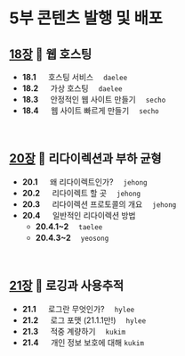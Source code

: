 # 5부 콘텐츠 발행 및 배포

## [18장](./18_Web_Hosting.md) :octopus: 웹 호스팅
- __18.1__ 　  호스팅 서비스　 `daelee`
- __18.2__ 　  가상 호스팅　 `daelee`
- __18.3__ 　  안정적인 웹 사이트 만들기　 `secho`
- __18.4__ 　  웹 사이트 빠르게 만들기　 `secho`
<br>

## [20장](./20_Redirection_and_Load_Balancing.md) :octopus: 리다이렉션과 부하 균형
- __20.1__ 　  왜 리다이렉트인가?　 `jehong`
- __20.2__ 　  리다이렉트 할 곳　 `jehong`
- __20.3__ 　  리다이렉션 프로토콜의 개요　 `jehong`
- __20.4__ 　  일반적인 리다이렉션 방법
    - __20.4.1~2__　 `taelee`
    - __20.4.3~2__　 `yeosong`
<br>

## [21장](./21_Logging_and_Usage_Tracking.md) :octopus: 로깅과 사용추적
- __21.1__ 　  로그란 무엇인가?　 `hylee`
- __21.2__ 　  로그 포맷 (21.1.1만!)　 `hylee`
- __21.3__ 　  적중 계량하기　 `kukim`
- __21.4__ 　  개인 정보 보호에 대해 `kukim`
<br>
